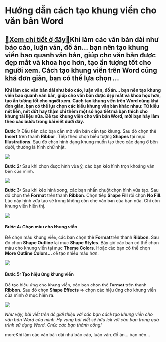 Hướng dẫn cách tạo khung viền cho văn bản Word
==============================================

[:gift:Xem chi tiết ở đây:gift:](https://hddtvn.com/huong-dan-cach-tao-khung-vien-cho-van-ban-word/)Khi làm các văn bản dài như báo cáo, luận văn, đồ án… bạn nên tạo khung viền bao quanh văn bản, giúp cho văn bản được đẹp mắt và khoa học hơn, tạo ấn tượng tốt cho người xem. Cách tạo khung viền trên Word cũng khá đơn giản, bạn có thể lựa chọn …
-----------------------------------------------------------------------------------------------------------------------------------------------------------------------------------------------------------------------------------------------------

**Khi làm các văn bản dài như báo cáo, luận văn, đồ án… bạn nên tạo khung viền bao quanh văn bản, giúp cho văn bản được đẹp mắt và khoa học hơn, tạo ấn tượng tốt cho người xem. Cách tạo khung viền trên Word cũng khá đơn giản, bạn có thể lựa chọn các kiểu khung văn bản khác nhau: Từ kiểu nét liền, nét đứt hay thậm chí thêm một số họa tiết mà bạn thích cho khung tài liệu nữa. Để tạo khung viền cho văn bản Word, mời bạn hãy làm theo các bước trong bài viết dưới đây.**


**Bước 1:** Đầu tiên các bạn cần mở văn bản cần tạo khung. Sau đó chọn thẻ **Insert** trên thanh **Ribbon**. Tiếp theo chọn biểu tượng **Shapes** tại mục **Illustrations**. Sau đó chọn hình dạng khung muốn tạo theo các dạng ở bên dưới, thường là hình chữ nhật.


![](https://hddtvn.com/wp-content/uploads/2021/01/7rlIc6U.png)


**Bước 2:** Sau khi chọn được hình vừa ý, các bạn kéo hình trọn khoảng văn bản của mình.


![](https://hddtvn.com/wp-content/uploads/2021/01/Ep4dBuf.png)


**Bước 3:** Sau khi kéo hình xong, các bạn nhấn chuột chọn hình vừa tạo. Sau đó chọn thẻ **Format** trên thanh **Ribbon**. Chọn tiếp **Shape Fill** rồi chọn **No Fill**. Lúc này hình vừa tạo sẽ trong không còn che văn bản của bạn nữa. Chỉ còn khung viền hiển thị.


![](https://hddtvn.com/wp-content/uploads/2021/01/f7RgKBv.png)


#### Bước 4: Chọn màu cho khung viền


Để chọn màu khung viền, các bạn chọn thẻ **Format** trên thanh **Ribbon**. Sau đó chọn **Shape Outline** tại mục **Shape Styles**. Bây giờ các bạn có thể chọn màu cho khung viền tại mục **Theme Colors**. Hoặc các bạn có thể chọn **More Outline Colors…** để tạo nhiều màu hơn.


![](https://hddtvn.com/wp-content/uploads/2021/01/kP3FbbM.png)


#### Bước 5: Tạo hiệu ứng khung viền


Để tạo hiệu ứng cho khung viền, các bạn chọn thẻ **Format** trên thanh **Ribbon**. Sau đó chọn **Shape Effects** => chọn các hiệu ứng cho khung viền của mình ở mục hiện ra.


![](https://hddtvn.com/wp-content/uploads/2021/01/TEoK2F9.png)


*Như vậy, bài viết trên đã giới thiệu với các bạn cách tạo khung viền cho văn bản Word của mình. Hy vọng bài viết sẽ hữu ích với các bạn trong quá trình sử dụng Word. Chúc các bạn thành công!*


moreKhi làm các văn bản dài như báo cáo, luận văn, đồ án… bạn nên…

